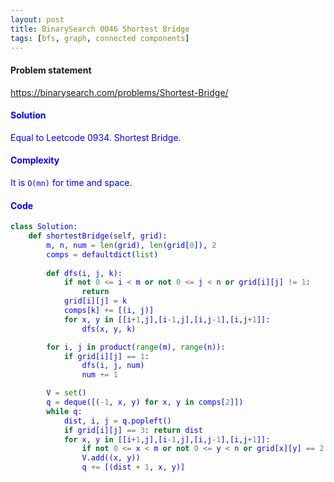```yaml
---
layout: post
title: BinarySearch 0046 Shortest Bridge
tags: [bfs, graph, connected components]
---
```


#### Problem statement

<a href="https://binarysearch.com/problems/Shortest-Bridge/"> <font color = blue>https://binarysearch.com/problems/Shortest-Bridge/

#### Solution
Equal to Leetcode 0934. Shortest Bridge.

#### Complexity
It is `O(mn)` for time and space.

#### Code
```python
class Solution:
    def shortestBridge(self, grid):
        m, n, num = len(grid), len(grid[0]), 2
        comps = defaultdict(list)
        
        def dfs(i, j, k):
            if not 0 <= i < m or not 0 <= j < n or grid[i][j] != 1:
                return
            grid[i][j] = k
            comps[k] += [(i, j)]
            for x, y in [[i+1,j],[i-1,j],[i,j-1],[i,j+1]]:
                dfs(x, y, k)

        for i, j in product(range(m), range(n)):
            if grid[i][j] == 1:
                dfs(i, j, num)
                num += 1

        V = set()
        q = deque([(-1, x, y) for x, y in comps[2]])
        while q:
            dist, i, j = q.popleft()
            if grid[i][j] == 3: return dist
            for x, y in [[i+1,j],[i-1,j],[i,j-1],[i,j+1]]:
                if not 0 <= x < m or not 0 <= y < n or grid[x][y] == 2 or (x, y) in V: continue
                V.add((x, y))
                q += [(dist + 1, x, y)]

```
